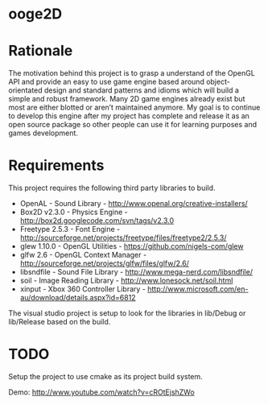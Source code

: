 ooge2D
======

Rationale
=========
The motivation behind this project is to grasp a understand of the OpenGL API and provide an easy to use game engine based around object-orientated design and standard patterns and idioms which will build a simple and robust framework. Many 2D game engines already exist but most are either blotted or aren’t maintained anymore. My goal is to continue to develop this engine after my project has complete and release it as an open source package so other people can use it for learning purposes and games development.

Requirements
===========
This project requires the following third party libraries to build.
- OpenAL - Sound Library - http://www.openal.org/creative-installers/
- Box2D v2.3.0 - Physics Engine - http://box2d.googlecode.com/svn/tags/v2.3.0
- Freetype 2.5.3 - Font Engine - http://sourceforge.net/projects/freetype/files/freetype2/2.5.3/
- glew 1.10.0 - OpenGL Utilities - https://github.com/nigels-com/glew
- glfw 2.6 - OpenGL Context Manager - http://sourceforge.net/projects/glfw/files/glfw/2.6/
- libsndfile - Sound File Library - http://www.mega-nerd.com/libsndfile/
- soil - Image Reading Library - http://www.lonesock.net/soil.html
- xinput - Xbox 360 Controller Library - http://www.microsoft.com/en-au/download/details.aspx?id=6812

The visual studio project is setup to look for the libraries in lib/Debug or lib/Release based on the build.

TODO
====
Setup the project to use cmake as its project build system.



Demo: http://www.youtube.com/watch?v=cROtEjshZWo

